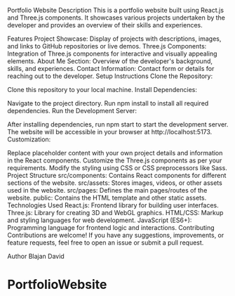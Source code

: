 Portfolio Website
Description
This is a portfolio website built using React.js and Three.js components. It showcases various projects undertaken by the developer and provides an overview of their skills and experiences.

Features
Project Showcase: Display of projects with descriptions, images, and links to GitHub repositories or live demos.
Three.js Components: Integration of Three.js components for interactive and visually appealing elements.
About Me Section: Overview of the developer's background, skills, and experiences.
Contact Information: Contact form or details for reaching out to the developer.
Setup Instructions
Clone the Repository:

Clone this repository to your local machine.
Install Dependencies:

Navigate to the project directory.
Run npm install to install all required dependencies.
Run the Development Server:

After installing dependencies, run npm start to start the development server.
The website will be accessible in your browser at http://localhost:5173.
Customization:

Replace placeholder content with your own project details and information in the React components.
Customize the Three.js components as per your requirements.
Modify the styling using CSS or CSS preprocessors like Sass.
Project Structure
src/components: Contains React components for different sections of the website.
src/assets: Stores images, videos, or other assets used in the website.
src/pages: Defines the main pages/routes of the website.
public: Contains the HTML template and other static assets.
Technologies Used
React.js: Frontend library for building user interfaces.
Three.js: Library for creating 3D and WebGL graphics.
HTML/CSS: Markup and styling languages for web development.
JavaScript (ES6+): Programming language for frontend logic and interactions.
Contributing
Contributions are welcome! If you have any suggestions, improvements, or feature requests, feel free to open an issue or submit a pull request.

Author
Blajan David
# PortfolioWebsite
